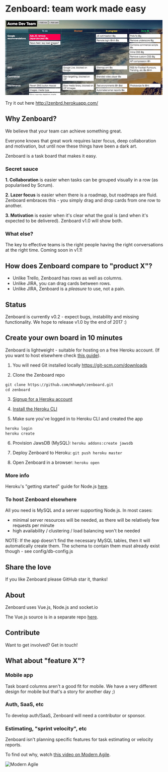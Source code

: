 # Zenboard: team work made easy

![Zenboard](etc/demo.gif)

Try it out here http://zenbrd.herokuapp.com/

## Why Zenboard?

We believe that your team can achieve something great.

Everyone knows that great work requires lazer focus, deep collaboration and motivation, but until now these things have been a dark art.

Zenboard is a task board that makes it easy.

### Secret sauce

**1. Collaboration** is easier when tasks can be grouped visually in a row (as popularised by Scrum).

**2. Lazer focus** is easier when there is a roadmap, but roadmaps are fluid. Zenboard embraces this - you simply drag and drop cards from one row to another.

**3. Motivation** is easier when it's clear what the goal is (and when it's expected to be delivered). Zenboard v1.0 will show both.

### What else?

The key to effective teams is the right people having the right conversations at the right time. Coming soon in v1.1!

## How does Zenboard compare to "product X"?

- Unlike Trello, Zenboard has *rows* as well as columns.
- Unlike JIRA, you can drag cards between rows.
- Unlike JIRA, Zenboard is a *pleasure* to use, not a pain.

## Status

Zenboard is currently v0.2 - expect bugs, instability and missing functionality. We hope to release v1.0 by the end of 2017 :)

## Create your own board in 10 minutes

Zenboard is lightweight - suitable for hosting on a free Heroku account.
(If you want to host elsewhere check [this guide](#to-host-zenboard-elsewhere)).

1. You will need Git installed locally
https://git-scm.com/downloads

2. Clone the Zenboard repo
```
git clone https://github.com/mhumph/zenboard.git
cd zenboard
```

3. [Signup for a Heroku account](https://signup.heroku.com/)

4. [Install the Heroku CLI](https://devcenter.heroku.com/articles/heroku-cli)

5. Make sure you've logged in to Heroku CLI and created the app
```
heroku login
heroku create
```

6. Provision JawsDB (MySQL): `heroku addons:create jawsdb`

7. Deploy Zenboard to Heroku: `git push heroku master`

8. Open Zenboard in a browser: `heroku open`

### More info
Heroku's "getting started" guide for Node.js [here](https://devcenter.heroku.com/articles/getting-started-with-nodejs#deploy-the-app).

### To host Zenboard elsewhere

All you need is MySQL and a server supporting Node.js. In most cases:
- minimal server resources will be needed, as there will be relatively few requests per minute
- high availability / clustering / load balancing won't be needed

NOTE: If the app doesn't find the necessary MySQL tables, then it will automatically create them. The schema to contain them must already exist though - see config/db-config.js

## Share the love

If you like Zenboard please GitHub star it, thanks!

## About

Zenboard uses Vue.js, Node.js and socket.io

The Vue.js source is in a separate repo [here](https://github.com/mhumph/zenboard-vue).

## Contribute

Want to get involved? Get in touch!

## What about "feature X"?

### Mobile app

Task board columns aren't a good fit for mobile. We have a very different design for mobile but that's a story for another day ;)

### Auth, SaaS, etc

To develop auth/SaaS, Zenboard will need a contributor or sponsor.

### Estimating, "sprint velocity", etc

Zenboard isn't planning specific features for task estimating or velocity reports.

To find out why, watch [this video on Modern Agile](https://www.agilealliance.org/resources/videos/modern-agile/).

<img src="http://modernagile.org/img/modern_agile_wheel.svg" alt="Modern Agile" width="300" />
